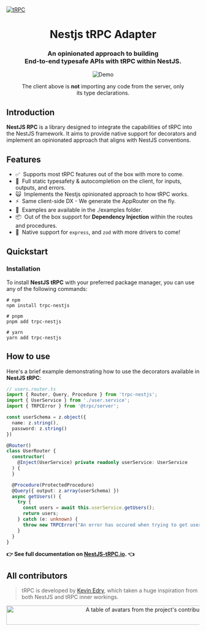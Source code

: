 <a href="https://nestjs-trpc.io/" target="_blank" rel="noopener">
  <picture>
    <source media="(prefers-color-scheme: dark)" srcset="https://i.imgur.com/JvsOXCg.png" />
    <img alt="tRPC" src="https://i.imgur.com/JvsOXCg.png" />
  </picture>
</a>

<div align="center">
  <h1>Nestjs tRPC Adapter</h1>
  <h3>An opinionated approach to building<br />End-to-end typesafe APIs with tRPC within NestJS.</h3>
  <figure>
    <img src="https://assets.trpc.io/www/v10/v10-dark-landscape.gif" alt="Demo" />
    <figcaption>
      <p align="center">
        The client above is <strong>not</strong> importing any code from the server, only its type declarations.
      </p>
    </figcaption>
  </figure>
</div>

## Introduction
**NestJS RPC** is a library designed to integrate the capabilities of tRPC into the NestJS framework. It aims to provide native support for decorators and implement an opinionated approach that aligns with NestJS conventions.

## Features
- ✅&nbsp; Supports most tRPC features out of the box with more to come.
- 🧙‍&nbsp; Full static typesafety & autocompletion on the client, for inputs, outputs, and errors.
- 🙀&nbsp; Implements the Nestjs opinionated approach to how tRPC works.
- ⚡️&nbsp; Same client-side DX - We generate the AppRouter on the fly.
- 🔋&nbsp; Examples are available in the ./examples folder.
- 📦&nbsp; Out of the box support for **Dependency Injection** within the routes and procedures.
- 👀&nbsp; Native support for `express`, and `zod` with more drivers to come!

## Quickstart

### Installation
To install **NestJS tRPC** with your preferred package manager, you can use any of the following commands:

```shell
# npm
npm install trpc-nestjs

# pnpm
pnpm add trpc-nestjs

# yarn
yarn add trpc-nestjs
```

## How to use
Here's a brief example demonstrating how to use the decorators available in **NestJS tRPC**:

```typescript
// users.router.ts
import { Router, Query, Procedure } from 'trpc-nestjs';
import { UserService } from './user.service';
import { TRPCError } from '@trpc/server';

const userSchema = z.object({
  name: z.string(),
  password: z.string()
})

@Router()
class UserRouter {
  constructor(
    @Inject(UserService) private readonly userService: UserService
  ) {
  }

  @Procedure(ProtectedProcedure)
  @Query({ output: z.array(userSchema) })
  async getUsers() {
    try {
      const users = await this.userService.getUsers();
      return users;
    } catch (e: unknown) {
      throw new TRPCError("An error has occured when trying to get users.", "INTERNAL_SERVER_ERROR", e)
    }
  }
}
```

**👉 See full documentation on [NestJS-tRPC.io](https://nestjs-trpc.io/docs). 👈**

## All contributors

> tRPC is developed by [Kevin Edry](https://twitter.com/KevinEdry), which taken a huge inspiration from both NestJS and tRPC inner workings.

<a href="https://github.com/KevinEdry/nestjs-trpc/graphs/contributors">
  <p align="center">
    <img width="720" height="50" src="https://contrib.rocks/image?repo=kevinedry/nestjs-trpc" alt="A table of avatars from the project's contributors" />
  </p>
</a>